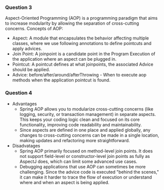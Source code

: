 ### Question 3
Aspect-Oriented Programming (AOP) is a programming paradigm that aims to increase modularity by allowing the separation of cross-cutting concerns.
Concepts of AOP:
* Aspect: A module that encapsulates the behavior affecting multiple classes, where we use following annotations to define pointcuts and apply advices.
* Join Point: A joinpoint is a candidate point in the Program Execution of the application where an aspect can be plugged in.
* Pointcut: A pointcut defines at what joinpoints, the associated Advice should be applied.
* Advice: before/after/around/afterThrowing - When to execute aop methods when the application pointcut is found.

### Question 4
* Advantages
  * Spring AOP allows you to modularize cross-cutting concerns (like logging, security, or transaction management) in separate aspects. This keeps your coding logic clean and focused on its core functionality, improving code readability and maintainability.
  * Since aspects are defined in one place and applied globally, any changes to cross-cutting concerns can be made in a single location, making updates and refactoring more straightforward.
* Disadvatages
  * Spring AOP primarily focused on method-level join points. It does not support field-level or constructor-level join points as fully as AspectJ does, which can limit some advanced use cases.
  * Debugging applications that use AOP can sometimes be more challenging. Since the advice code is executed "behind the scenes," it can make it harder to trace the flow of execution or understand where and when an aspect is being applied.